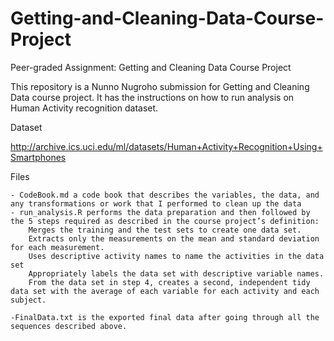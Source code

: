 # Getting-and-Cleaning-Data-Course-Project

Peer-graded Assignment: Getting and Cleaning Data Course Project

This repository is a Nunno Nugroho submission for Getting and Cleaning Data course project. It has the instructions on how to run analysis on Human Activity recognition dataset.

Dataset

http://archive.ics.uci.edu/ml/datasets/Human+Activity+Recognition+Using+Smartphones

Files

    - CodeBook.md a code book that describes the variables, the data, and any transformations or work that I performed to clean up the data
    - run_analysis.R performs the data preparation and then followed by the 5 steps required as described in the course project’s definition:
        Merges the training and the test sets to create one data set.
        Extracts only the measurements on the mean and standard deviation for each measurement.
        Uses descriptive activity names to name the activities in the data set
        Appropriately labels the data set with descriptive variable names.
        From the data set in step 4, creates a second, independent tidy data set with the average of each variable for each activity and each subject.

    -FinalData.txt is the exported final data after going through all the sequences described above.

